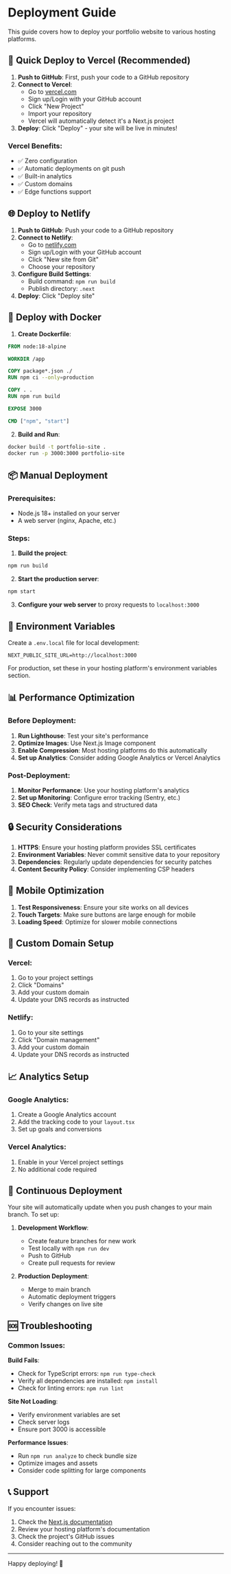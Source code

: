 # Deployment Guide

This guide covers how to deploy your portfolio website to various hosting platforms.

## 🚀 Quick Deploy to Vercel (Recommended)

1. **Push to GitHub**: First, push your code to a GitHub repository
2. **Connect to Vercel**:
   - Go to [vercel.com](https://vercel.com)
   - Sign up/Login with your GitHub account
   - Click "New Project"
   - Import your repository
   - Vercel will automatically detect it's a Next.js project
3. **Deploy**: Click "Deploy" - your site will be live in minutes!

### Vercel Benefits:

- ✅ Zero configuration
- ✅ Automatic deployments on git push
- ✅ Built-in analytics
- ✅ Custom domains
- ✅ Edge functions support

## 🌐 Deploy to Netlify

1. **Push to GitHub**: Push your code to a GitHub repository
2. **Connect to Netlify**:
   - Go to [netlify.com](https://netlify.com)
   - Sign up/Login with your GitHub account
   - Click "New site from Git"
   - Choose your repository
3. **Configure Build Settings**:
   - Build command: `npm run build`
   - Publish directory: `.next`
4. **Deploy**: Click "Deploy site"

## 🐳 Deploy with Docker

1. **Create Dockerfile**:

```dockerfile
FROM node:18-alpine

WORKDIR /app

COPY package*.json ./
RUN npm ci --only=production

COPY . .
RUN npm run build

EXPOSE 3000

CMD ["npm", "start"]
```

2. **Build and Run**:

```bash
docker build -t portfolio-site .
docker run -p 3000:3000 portfolio-site
```

## 📦 Manual Deployment

### Prerequisites:

- Node.js 18+ installed on your server
- A web server (nginx, Apache, etc.)

### Steps:

1. **Build the project**:

```bash
npm run build
```

2. **Start the production server**:

```bash
npm start
```

3. **Configure your web server** to proxy requests to `localhost:3000`

## 🔧 Environment Variables

Create a `.env.local` file for local development:

```env
NEXT_PUBLIC_SITE_URL=http://localhost:3000
```

For production, set these in your hosting platform's environment variables section.

## 📊 Performance Optimization

### Before Deployment:

1. **Run Lighthouse**: Test your site's performance
2. **Optimize Images**: Use Next.js Image component
3. **Enable Compression**: Most hosting platforms do this automatically
4. **Set up Analytics**: Consider adding Google Analytics or Vercel Analytics

### Post-Deployment:

1. **Monitor Performance**: Use your hosting platform's analytics
2. **Set up Monitoring**: Configure error tracking (Sentry, etc.)
3. **SEO Check**: Verify meta tags and structured data

## 🔒 Security Considerations

1. **HTTPS**: Ensure your hosting platform provides SSL certificates
2. **Environment Variables**: Never commit sensitive data to your repository
3. **Dependencies**: Regularly update dependencies for security patches
4. **Content Security Policy**: Consider implementing CSP headers

## 📱 Mobile Optimization

1. **Test Responsiveness**: Ensure your site works on all devices
2. **Touch Targets**: Make sure buttons are large enough for mobile
3. **Loading Speed**: Optimize for slower mobile connections

## 🎯 Custom Domain Setup

### Vercel:

1. Go to your project settings
2. Click "Domains"
3. Add your custom domain
4. Update your DNS records as instructed

### Netlify:

1. Go to your site settings
2. Click "Domain management"
3. Add your custom domain
4. Update your DNS records as instructed

## 📈 Analytics Setup

### Google Analytics:

1. Create a Google Analytics account
2. Add the tracking code to your `layout.tsx`
3. Set up goals and conversions

### Vercel Analytics:

1. Enable in your Vercel project settings
2. No additional code required

## 🔄 Continuous Deployment

Your site will automatically update when you push changes to your main branch. To set up:

1. **Development Workflow**:

   - Create feature branches for new work
   - Test locally with `npm run dev`
   - Push to GitHub
   - Create pull requests for review

2. **Production Deployment**:
   - Merge to main branch
   - Automatic deployment triggers
   - Verify changes on live site

## 🆘 Troubleshooting

### Common Issues:

**Build Fails**:

- Check for TypeScript errors: `npm run type-check`
- Verify all dependencies are installed: `npm install`
- Check for linting errors: `npm run lint`

**Site Not Loading**:

- Verify environment variables are set
- Check server logs
- Ensure port 3000 is accessible

**Performance Issues**:

- Run `npm run analyze` to check bundle size
- Optimize images and assets
- Consider code splitting for large components

## 📞 Support

If you encounter issues:

1. Check the [Next.js documentation](https://nextjs.org/docs)
2. Review your hosting platform's documentation
3. Check the project's GitHub issues
4. Consider reaching out to the community

---

Happy deploying! 🚀
